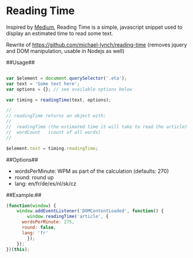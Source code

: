 Reading Time
============

Inspired by [Medium](http://medium.com), Reading Time is a simple, javascript snippet used to display an estimated time to read some text.

Rewrite of https://github.com/michael-lynch/reading-time (removes jquery and DOM manipulation, usable in Nodejs as well)

##Usage##

```js

var $element = document.querySelector('.eta');
var text = 'Some text here';
var options = {}; // see available options below

var timing = readingTime(text, options);

//
// readingTime returns an object with:
//
//  readingTime (the estimated time it will take to read the article)
//  wordCount   (count of all words)
//

$element.text = timing.readingTime;

```

##Options##

* wordsPerMinute:  WPM as part of the calculation (defaults: 270)
* round:  round up
* lang:  en/fr/de/es/nl/sk/cz

##Example:##

```js
(function(window) {
	window.addEventListener('DOMContentLoaded', function() {
		window.readingTime('article', {
      wordsPerMinute: 275,
      round: false,
      lang: 'fr'
		});
	});
})(this);
```
